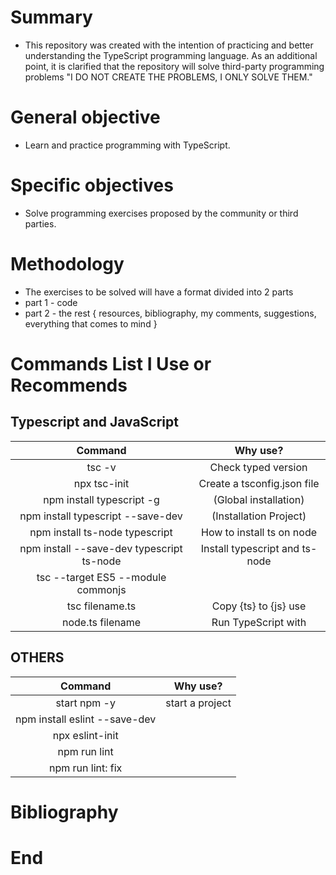 # Summary

- This repository was created with the intention of practicing and better understanding the TypeScript programming language. As an additional point, it is clarified that the repository will solve third-party programming problems "I DO NOT CREATE THE PROBLEMS, I ONLY SOLVE THEM."

# General objective

- Learn and practice programming with TypeScript.

# Specific objectives

- Solve programming exercises proposed by the community or third parties.

# Methodology

- The exercises to be solved will have a format divided into 2 parts
- part 1 - code
- part 2 - the rest { resources, bibliography, my comments, suggestions, everything that comes to mind }

# Commands List I Use or Recommends

## Typescript and JavaScript

| Command | Why use? |
| :------------: | :-----------------------: |
| tsc -v | Check typed version |
| npx tsc-init | Create a tsconfig.json file |
| npm install typescript -g | (Global installation) |
| npm install typescript --save-dev | (Installation Project) |
| npm install ts-node typescript | How to install ts on node |
| npm install --save-dev typescript ts-node | Install typescript and ts-node |
| tsc --target ES5 --module commonjs |
| tsc filename.ts | Copy {ts} to {js} use |
| node.ts filename | Run TypeScript with |

## OTHERS

| Command | Why use? |
| :------------: | :-----------------------: |
| start npm -y | start a project |
| npm install eslint --save-dev | |
| npx eslint-init | |
| npm run lint | |
| npm run lint: fix | |

# Bibliography

# End